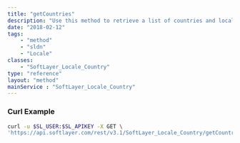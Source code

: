 ```yaml
---
title: "getCountries"
description: "Use this method to retrieve a list of countries and locale information such as country code and state/provinces. "
date: "2018-02-12"
tags:
    - "method"
    - "sldn"
    - "Locale"
classes:
    - "SoftLayer_Locale_Country"
type: "reference"
layout: "method"
mainService : "SoftLayer_Locale_Country"
---
```


### Curl Example
```bash
curl -u $SL_USER:$SL_APIKEY -X GET \
'https://api.softlayer.com/rest/v3.1/SoftLayer_Locale_Country/getCountries'
```
